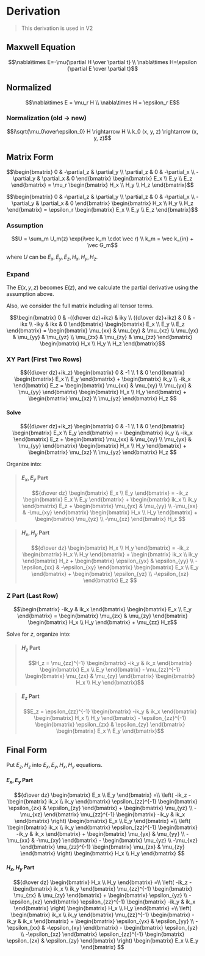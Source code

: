 # Derivation
> This derivation is used in V2

## Maxwell Equation
```math
\nabla\times E=-\mu{\partial H \over \partial t} \\
\nabla\times H=\epsilon {\partial E \over \partial t}
```

## Normalized
```math
\nabla\times E = \mu_r H \\
\nabla\times H = \epsilon_r E
```

### Normalization (old -> new)
```math
i\sqrt{\mu_0\over\epsilon_0} H \rightarrow H \\
k_0 (x, y, z) \rightarrow (x, y, z)
```

## Matrix Form
```math
\begin{bmatrix}
0 & -\partial_z & \partial_y \\
\partial_z & 0 & -\partial_x \\
-\partial_y & \partial_x & 0
\end{bmatrix}
\begin{bmatrix} E_x \\ E_y \\ E_z \end{bmatrix}
= \mu_r \begin{bmatrix} H_x \\ H_y \\ H_z \end{bmatrix}
```

```math
\begin{bmatrix}
0 & -\partial_z & \partial_y \\
\partial_z & 0 & -\partial_x \\
-\partial_y & \partial_x & 0
\end{bmatrix}
\begin{bmatrix} H_x \\ H_y \\ H_z \end{bmatrix}
= \epsilon_r \begin{bmatrix} E_x \\ E_y \\ E_z \end{bmatrix}
```

### Assumption
```math
U = \sum_m U_m(z) \exp(i\vec k_m \cdot \vec r) \\
k_m = \vec k_{in} + \vec G_m
```
where $U$ can be $E_x, E_y, E_z, H_x, H_y, H_z$.

### Expand
The $E(x, y, z)$ becomes $E(z)$, and we calculate the partial derivative using the assumption above.

Also, we consider the full matrix including all tensor terms.

```math
\begin{bmatrix}
0 & -({d\over dz}+ikz) & iky \\
({d\over dz}+ikz) & 0 & -ikx \\
-iky & ikx & 0
\end{bmatrix}
\begin{bmatrix} E_x \\ E_y \\ E_z \end{bmatrix}
= 
\begin{bmatrix}
\mu_{xx} & \mu_{xy} & \mu_{xz} \\
\mu_{yx} & \mu_{yy} & \mu_{yz} \\
\mu_{zx} & \mu_{zy} & \mu_{zz}
\end{bmatrix}
\begin{bmatrix} H_x \\ H_y \\ H_z \end{bmatrix}
```

### XY Part (First Two Rows)
```math
({d\over dz}+ik_z)
\begin{bmatrix}
0 & -1 \\
1 & 0 
\end{bmatrix}
\begin{bmatrix} E_x \\ E_y \end{bmatrix}
+
\begin{bmatrix} ik_y \\ -ik_x \end{bmatrix} 
E_z 
= 
\begin{bmatrix}
\mu_{xx} & \mu_{xy} \\ 
\mu_{yx} & \mu_{yy}
\end{bmatrix}
\begin{bmatrix} H_x \\ H_y \end{bmatrix}
+
\begin{bmatrix} \mu_{xz} \\ \mu_{yz} \end{bmatrix}
H_z 
```

#### Solve
```math
({d\over dz}+ik_z)
\begin{bmatrix}
0 & -1 \\
1 & 0 
\end{bmatrix}
\begin{bmatrix} E_x \\ E_y \end{bmatrix}
= 
-
\begin{bmatrix} ik_y \\ -ik_x \end{bmatrix} 
E_z 
+
\begin{bmatrix}
\mu_{xx} & \mu_{xy} \\ 
\mu_{yx} & \mu_{yy} 
\end{bmatrix}
\begin{bmatrix} H_x \\ H_y \end{bmatrix}
+
\begin{bmatrix} \mu_{xz} \\ \mu_{yz} \end{bmatrix}
H_z 
```

Organize into:

> #### $E_x, E_y$ Part
> ```math
> {d\over dz}
> \begin{bmatrix} E_x \\ E_y \end{bmatrix}
> = 
> -ik_z
> \begin{bmatrix} E_x \\ E_y \end{bmatrix}
> +
> \begin{bmatrix} ik_x \\ ik_y \end{bmatrix} 
> E_z 
> +
> \begin{bmatrix}
> \mu_{yx} & \mu_{yy} \\
> -\mu_{xx} & -\mu_{xy}  
> \end{bmatrix}
> \begin{bmatrix} H_x \\ H_y \end{bmatrix}
> +
> \begin{bmatrix} \mu_{yz} \\ -\mu_{xz} \end{bmatrix}
> H_z 
> ```

> #### $H_x, H_y$ Part
> ```math
> {d\over dz}
> \begin{bmatrix} H_x \\ H_y \end{bmatrix}
> = 
> -ik_z
> \begin{bmatrix} H_x \\ H_y \end{bmatrix}
> +
> \begin{bmatrix} ik_x \\ ik_y \end{bmatrix} 
> H_z 
> +
> \begin{bmatrix}
> \epsilon_{yx} & \epsilon_{yy} \\
> -\epsilon_{xx} & -\epsilon_{xy}  
> \end{bmatrix}
> \begin{bmatrix} E_x \\ E_y \end{bmatrix}
> +
> \begin{bmatrix} \epsilon_{yz} \\ -\epsilon_{xz} \end{bmatrix}
> E_z 
> ```

### Z Part (Last Row)
```math
\begin{bmatrix}
-ik_y & ik_x
\end{bmatrix}
\begin{bmatrix} E_x \\ E_y \end{bmatrix}
= 
\begin{bmatrix}
\mu_{zx} & \mu_{zy} 
\end{bmatrix}
\begin{bmatrix} H_x \\ H_y \end{bmatrix}
+
\mu_{zz}
H_z
```

Solve for $z$, organize into:

> #### $H_z$ Part
> ```math
> H_z = 
> \mu_{zz}^{-1}
> \begin{bmatrix}
> -ik_y & ik_x
> \end{bmatrix}
> \begin{bmatrix} E_x \\ E_y \end{bmatrix}
> -
> \mu_{zz}^{-1}
> \begin{bmatrix}
> \mu_{zx} & \mu_{zy} 
> \end{bmatrix}
> \begin{bmatrix} H_x \\ H_y \end{bmatrix}
> ```

> #### $E_z$ Part
> ```math
> E_z = 
> \epsilon_{zz}^{-1}
> \begin{bmatrix}
> -ik_y & ik_x
> \end{bmatrix}
> \begin{bmatrix} H_x \\ H_y \end{bmatrix}
> -
> \epsilon_{zz}^{-1}
> \begin{bmatrix}
> \epsilon_{zx} & \epsilon_{zy} 
> \end{bmatrix}
> \begin{bmatrix} E_x \\ E_y \end{bmatrix}
> ```

## Final Form

Put $E_z, H_z$ into $E_x, E_y, H_x, H_y$ equations.

#### $E_x, E_y$ Part
```math
{d\over dz}
\begin{bmatrix} E_x \\ E_y \end{bmatrix}
=\\
\left(
    -ik_z
    -
    \begin{bmatrix} ik_x \\ ik_y \end{bmatrix} 
    \epsilon_{zz}^{-1}
    \begin{bmatrix}
    \epsilon_{zx} & \epsilon_{zy} 
    \end{bmatrix}
    +
    \begin{bmatrix} \mu_{yz} \\ -\mu_{xz} \end{bmatrix}
    \mu_{zz}^{-1}
    \begin{bmatrix}
    -ik_y & ik_x
    \end{bmatrix}
\right)
\begin{bmatrix} E_x \\ E_y \end{bmatrix}
+\\
\left(
    \begin{bmatrix} ik_x \\ ik_y \end{bmatrix} 
    \epsilon_{zz}^{-1}
    \begin{bmatrix}
    -ik_y & ik_x
    \end{bmatrix}
    +
    \begin{bmatrix}
    \mu_{yx} & \mu_{yy} \\
    -\mu_{xx} & -\mu_{xy}  
    \end{bmatrix}
    -
    \begin{bmatrix} \mu_{yz} \\ -\mu_{xz} \end{bmatrix}
    \mu_{zz}^{-1}
    \begin{bmatrix}
    \mu_{zx} & \mu_{zy} 
    \end{bmatrix}
\right)
\begin{bmatrix} H_x \\ H_y \end{bmatrix} 
```

#### $H_x, H_y$ Part
```math
{d\over dz}
\begin{bmatrix} H_x \\ H_y \end{bmatrix}
=\\
\left(
    -ik_z
    -
    \begin{bmatrix} ik_x \\ ik_y \end{bmatrix} 
    \mu_{zz}^{-1}
    \begin{bmatrix}
    \mu_{zx} & \mu_{zy} 
    \end{bmatrix}
    +
    \begin{bmatrix} \epsilon_{yz} \\ -\epsilon_{xz} \end{bmatrix}
    \epsilon_{zz}^{-1}
    \begin{bmatrix}
    -ik_y & ik_x
    \end{bmatrix}
\right)
\begin{bmatrix} H_x \\ H_y \end{bmatrix}
+\\
\left(
    \begin{bmatrix} ik_x \\ ik_y \end{bmatrix} 
    \mu_{zz}^{-1}
    \begin{bmatrix}
    -ik_y & ik_x
    \end{bmatrix}
    +
    \begin{bmatrix}
    \epsilon_{yx} & \epsilon_{yy} \\
    -\epsilon_{xx} & -\epsilon_{xy}  
    \end{bmatrix}
    -
    \begin{bmatrix} \epsilon_{yz} \\ -\epsilon_{xz} \end{bmatrix}
    \epsilon_{zz}^{-1}
    \begin{bmatrix}
    \epsilon_{zx} & \epsilon_{zy} 
    \end{bmatrix}
\right)
\begin{bmatrix} E_x \\ E_y \end{bmatrix} 
```
